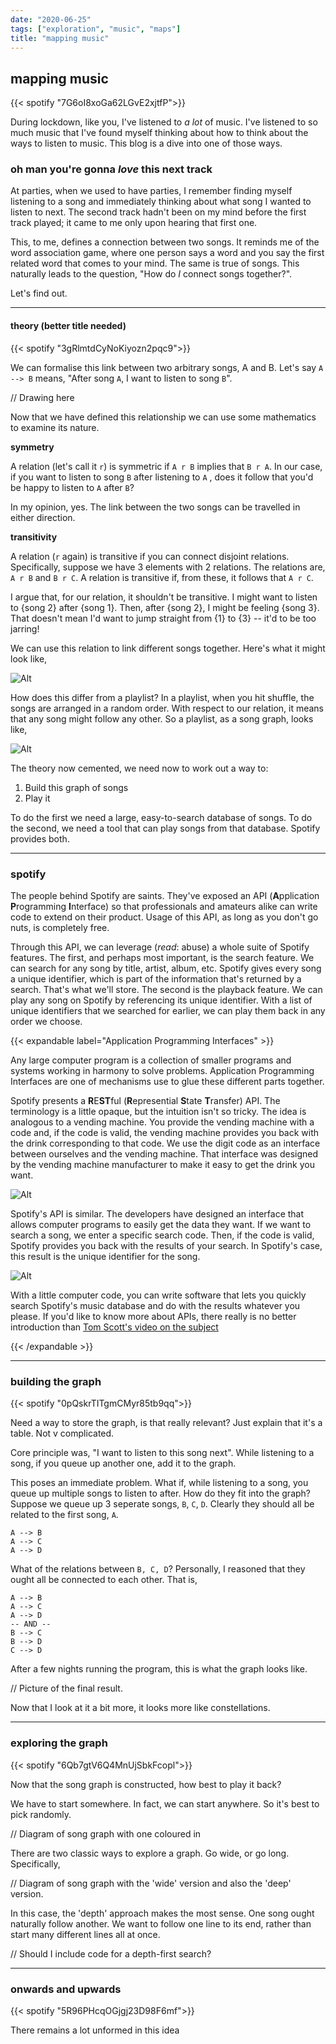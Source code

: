 ```yaml
---
date: "2020-06-25"
tags: ["exploration", "music", "maps"]
title: "mapping music"
---
```


## mapping music
{{< spotify "7G6oI8xoGa62LGvE2xjtfP">}}

During lockdown, like you, I've listened to *a lot* of music. I've listened to so much music that I've found myself thinking about how to think about the ways to listen to music. This blog is a dive into one of those ways.

### oh man you're gonna *love* this next track 

At parties, when we used to have parties, I remember finding myself listening to a song and immediately thinking about what song I wanted to listen to next. The second track hadn't been on my mind before the first track played; it came to me only upon hearing that first one.

This, to me, defines a connection between two songs. It reminds me of the word association game, where one person says a word and you say the first related word that comes to your mind. The same is true of songs. This naturally leads to the question, "How do *I* connect songs together?".

Let's find out.

------

#### theory (better title needed)

{{< spotify "3gRlmtdCyNoKiyozn2pqc9">}}

We can formalise this link between two arbitrary songs, A and B. Let's say `A --> B` means, "After song `A`, I want to listen to song `B`". 

// Drawing here

Now that we have defined this relationship we can use some mathematics to examine its nature.



**symmetry**

A relation (let's call it `r`) is symmetric if `A r B` implies that `B r A`. In our case, if you want to listen to song `B` after listening to `A` , does it follow that you'd be happy to listen to `A` after `B`?

In my opinion, yes. The link between the two songs can be travelled in either direction.

**transitivity**

A relation (`r` again) is transitive if you can connect disjoint relations. Specifically, suppose we have 3 elements with 2 relations. The relations are, `A r B` and `B r C`. A relation is transitive if, from these, it follows that `A r C`.

I argue that, for our relation, it shouldn't be transitive. I might want to listen to {song 2} after {song 1}. Then, after {song 2}, I might be feeling {song 3}. That doesn't mean I'd want to jump straight from {1} to {3} -- it'd to be too jarring!



We can use this relation to link different songs together. Here's what it might look like, 

![Alt](/pictures/banger_graph.png "when i touch that track it turns into gold")

How does this differ from a playlist? In a playlist, when you hit shuffle, the songs are arranged in a random order. With respect to our relation, it means that any song might follow any other. So a playlist, as a song graph, looks like,

![Alt](/pictures/mesh_graph.png "all together, right now")

The theory now cemented, we need now to work out a way to:

1. Build this graph of songs
2. Play it

To do the first we need a large, easy-to-search database of songs. To do the second, we need a tool that can play songs from that database. Spotify provides both.

------

###  spotify

The people behind Spotify are saints. They've exposed an API (**A**pplication **P**rogramming **I**nterface) so that professionals and amateurs alike can write code to extend on their product. Usage of this API, as long as you don't go nuts, is completely free.

Through this API, we can leverage (*read*: abuse) a whole suite of Spotify features. The first, and perhaps most important, is the search feature. We can search for any song by title, artist, album, etc. Spotify gives every song a unique identifier, which is part of the information that's returned by a search. That's what we'll store. The second is the playback feature. We can play any song on Spotify by referencing its unique identifier. With a list of unique identifiers that we searched for earlier, we can play them back in any order we choose.

{{< expandable label="Application Programming Interfaces" >}}

Any large computer program is a collection of smaller programs and systems working in harmony to solve problems. Application Programming Interfaces are one of mechanisms use to glue these different parts together.

Spotify presents a **R**E**ST**ful (**R**epresential **S**tate **T**ransfer) API. The terminology is a little opaque, but the intuition isn't so tricky. The idea is analogous to a vending machine. You provide the vending machine with a code and, if the code is valid, the vending machine provides you back with the drink corresponding to that code. We use the digit code as an interface between ourselves and the vending machine. That interface was designed by the vending machine manufacturer to make it easy to get the drink you want.

![Alt](/pictures/vending_machine.png "thirsty work")

Spotify's API is similar. The developers have designed an interface that allows computer programs to easily get the data they want. If we want to search a song, we enter a specific search code. Then, if the code is valid, Spotify provides you back with the results of your search. In Spotify's case, this result is the unique identifier for the song. 

![Alt](/pictures/spotify_vending_machine.png "hello from the other side")

With a little computer code, you can write software that lets you quickly search Spotify's music database and do with the results whatever you please. If you'd like to know more about APIs, there really is no better introduction than [Tom Scott's video on the subject](https://www.youtube.com/watch?v=BxV14h0kFs0)

{{< /expandable >}}

------



### building the graph

{{< spotify "0pQskrTITgmCMyr85tb9qq">}}

Need a way to store the graph, is that really relevant? Just explain that it's a table. Not v complicated.

Core principle was, "I want to listen to this song next". While listening to a song, if you queue up another one, add it to the graph.



This poses an immediate problem. What if, while listening to a song, you queue up multiple songs to listen to after. How do they fit into the graph? Suppose we queue up 3 seperate songs, `B`, `C`, `D`. Clearly they should all be related to the first song, `A`.

```
A --> B
A --> C
A --> D
```
What of the relations between `B, C, D`? Personally, I reasoned that they ought all be connected to each other. That is,
```
A --> B
A --> C
A --> D
-- AND --
B --> C
B --> D
C --> D
```

 



After a few nights running the program, this is what the graph looks like.

// Picture of the final result.

Now that I look at it a bit more, it looks more like constellations.

------



### exploring the graph
{{< spotify "6Qb7gtV6Q4MnUjSbkFcopl">}}

Now that the song graph is constructed, how best to play it back?

We have to start somewhere. In fact, we can start anywhere. So it's best to pick randomly. 

// Diagram of song graph with one coloured in

There are two classic ways to explore a graph. Go wide, or go long. Specifically,

// Diagram of song graph with the 'wide' version and also the 'deep' version.

In this case, the 'depth' approach makes the most sense. One song ought naturally follow another. We want to follow one line to its end, rather than start many different lines all at once. 

// Should I include code for a depth-first search? 



------


### onwards and upwards
{{< spotify "5R96PHcqOGjgj23D98F6mf">}}

There remains a lot unformed in this idea